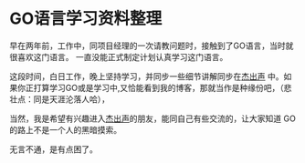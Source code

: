 # GO语言学习资料整理

早在两年前，工作中，同项目经理的一次请教问题时，接触到了GO语言，当时就很喜欢这门语言。
一直没能正式制定计划认真学习这门语言。

这段时间，白日工作，晚上坚持学习，并同步一些细节讲解同步在[杰出声](http://joketorsen.xin "沈小子的个人博客")
中。如果你正打算学习GO或是学习中,又恰能看到我的博客，那就当作是种缘份吧，（悲壮点：同是天涯沦落人哈），

当然，我是希望有兴趣进入[杰出声](http://joketorsen.xin "沈小子的个人博客")的朋友，能同自己有些交流的，让大家知道
GO的路上不是一个人的黑暗摸索。

无言不通，是有点困了。